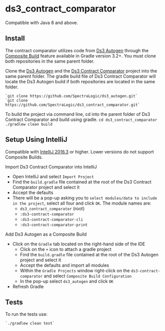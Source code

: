 ds3_contract_comparator
=======================

Compatible with Java 8 and above.

## Install
The contract comparator utilizes code from [Ds3 Autogen](https://github.com/SpectraLogic/ds3_autogen) through the 
[Composite Build](https://docs.gradle.org/current/userguide/composite_builds.html) feature available in Gradle version 3.2+.
You must clone both repositories in the same parent folder.

Clone the [Ds3 Autogen](https://github.com/SpectraLogic/ds3_autogen) and the [Ds3 Contract Comparator](https://github.com/SpectraLogic/ds3_contract_comparator) project into the same parent folder.
The gradle build file of Ds3 Contract Comparator will locate the Ds3 Autogen build if both repositories are located in the same folder.

    `git clone https://github.com/SpectraLogic/ds3_autogen.git`
    `git clone https://github.com/SpectraLogic/ds3_contract_comparator.git`

To build the project via command line, cd into the parent folder of Ds3 Contract Comparator and build using gradle.
    `cd ds3_contract_comparator`
    `./gradlew clean build`

## Setup Using IntelliJ

Compatible with [IntelliJ 2016.3](https://www.jetbrains.com/idea/whatsnew/#v2016-3) or higher. Lower versions do not support Composite Builds.

Import Ds3 Contract Comparator into IntelliJ
- Open IntelliJ and select `Import Project`
- Find the `build.gradle` file contained at the root of the Ds3 Contract Comparator project and select it
- Accept the defaults
- There will be a pop-up asking you to `select modules/data to include in the project`, select all four and click `OK`. The module names are:
  - `ds3_contract_comparator` (root)
  - `:ds3-contract-comparator`
  - `:ds3-contract-comparator-cli`
  - `:ds3-contract-comparator-print`

Add Ds3 Autogen as a Composite Build
- Click on the `Gradle` tab located on the right-hand side of the IDE
  - Click on the `+` icon to attach a gradle project
  - Find the `build.gradle` file contained at the root of the Ds3 Autogen project and select it
  - Accept the defaults and import all modules
  - Within the `Gradle Projects` window right-click on the `ds3-contract-comparator` and select `Composite Build Configuration` 
  - In the pop-up select `ds3_autogen` and click `OK`
- Refresh Gradle

## Tests

To run the tests use:

    `./gradlew clean test`

